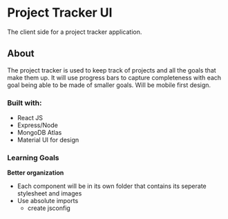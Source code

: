 # Project Tracker UI
The client side for a project tracker application.

## About
The project tracker is used to keep track of projects and all the goals that make them up. It will use progress bars to capture completeness with each goal being able to be made of smaller goals. Will be mobile first design.

### Built with:
- React JS
- Express/Node
- MongoDB Atlas
- Material UI for design

### Learning Goals
**Better organization**
- Each component will be in its own folder that contains
its seperate stylesheet and images
- Use absolute imports
    - create jsconfig